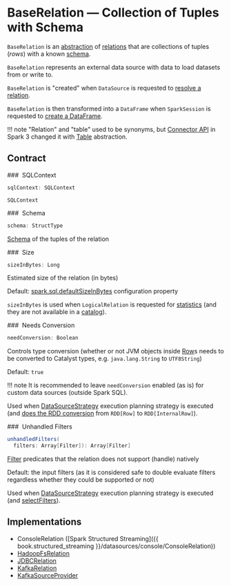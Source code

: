 # BaseRelation &mdash; Collection of Tuples with Schema

`BaseRelation` is an [abstraction](#contract) of [relations](#implementations) that are collections of tuples (_rows_) with a known [schema](#schema).

`BaseRelation` represents an external data source with data to load datasets from or write to.

`BaseRelation` is "created" when `DataSource` is requested to [resolve a relation](DataSource.md#resolveRelation).

`BaseRelation` is then transformed into a `DataFrame` when `SparkSession` is requested to [create a DataFrame](SparkSession.md#baseRelationToDataFrame).

!!! note
    "Relation" and "table" used to be synonyms, but [Connector API](connector/index.md) in Spark 3 changed it with [Table](connector/Table.md) abstraction.

## Contract

### <span id="sqlContext"> SQLContext

```scala
sqlContext: SQLContext
```

`SQLContext`

### <span id="schema"> Schema

```scala
schema: StructType
```

[Schema](types/StructType.md) of the tuples of the relation

### <span id="sizeInBytes"> Size

```scala
sizeInBytes: Long
```

Estimated size of the relation (in bytes)

Default: [spark.sql.defaultSizeInBytes](configuration-properties.md#spark.sql.defaultSizeInBytes) configuration property

`sizeInBytes` is used when `LogicalRelation` is requested for [statistics](logical-operators/LogicalRelation.md#computeStats) (and they are not available in a [catalog](logical-operators/LogicalRelation.md#catalogTable)).

### <span id="needConversion"> Needs Conversion

```scala
needConversion: Boolean
```

Controls type conversion (whether or not JVM objects inside [Row](Row.md)s needs to be converted to Catalyst types, e.g. `java.lang.String` to `UTF8String`)

Default: `true`

!!! note
    It is recommended to leave `needConversion` enabled (as is) for custom data sources (outside Spark SQL).

Used when [DataSourceStrategy](execution-planning-strategies/DataSourceStrategy.md) execution planning strategy is executed (and [does the RDD conversion](execution-planning-strategies/DataSourceStrategy.md#toCatalystRDD) from `RDD[Row]` to `RDD[InternalRow]`).

### <span id="unhandledFilters"> Unhandled Filters

```scala
unhandledFilters(
  filters: Array[Filter]): Array[Filter]
```

[Filter](Filter.md) predicates that the relation does not support (handle) natively

Default: the input filters (as it is considered safe to double evaluate filters regardless whether they could be supported or not)

Used when [DataSourceStrategy](execution-planning-strategies/DataSourceStrategy.md) execution planning strategy is executed (and [selectFilters](execution-planning-strategies/DataSourceStrategy.md#selectFilters)).

## Implementations

* ConsoleRelation ([Spark Structured Streaming]({{ book.structured_streaming }}/datasources/console/ConsoleRelation))
* [HadoopFsRelation](datasources/HadoopFsRelation.md)
* [JDBCRelation](datasources/jdbc/JDBCRelation.md)
* [KafkaRelation](kafka/KafkaRelation.md)
* [KafkaSourceProvider](kafka/KafkaSourceProvider.md)
